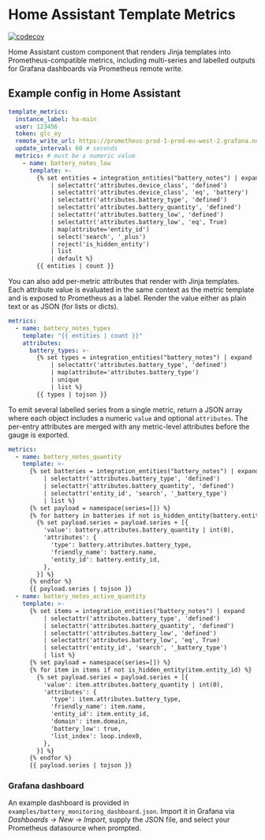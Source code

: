 # Home Assistant Template Metrics

[![codecov](https://codecov.io/github/KLAHOME/home-assistant-template-metrics/graph/badge.svg?token=RX00KSW6HE)](https://codecov.io/github/KLAHOME/home-assistant-template-metrics)

Home Assistant custom component that renders Jinja templates into Prometheus-compatible metrics, including multi-series and labelled outputs for Grafana dashboards via Prometheus remote write.

## Example config in Home Assistant

```yaml
template_metrics:
  instance_label: ha-main
  user: 123456
  token: glc_ey
  remote_write_url: https://prometheus-prod-1-prod-eu-west-2.grafana.net/api/prom/push
  update_interval: 60 # seconds
  metrics: # must be a numeric value
    - name: battery_notes_low
      template: >-
        {% set entities = integration_entities("battery_notes") | expand
            | selectattr('attributes.device_class', 'defined')
            | selectattr('attributes.device_class', 'eq', 'battery')
            | selectattr('attributes.battery_type', 'defined')
            | selectattr('attributes.battery_quantity', 'defined')
            | selectattr('attributes.battery_low', 'defined')
            | selectattr('attributes.battery_low', 'eq', True)
            | map(attribute='entity_id')
            | select('search', '_plus')
            | reject('is_hidden_entity')
            | list
            | default %}
        {{ entities | count }}
```

You can also add per-metric attributes that render with Jinja templates. Each
attribute value is evaluated in the same context as the metric template and is
exposed to Prometheus as a label. Render the value either as plain text or as
JSON (for lists or dicts).

```yaml
metrics:
  - name: battery_notes_types
    template: "{{ entities | count }}"
    attributes:
      battery_types: >-
        {% set types = integration_entities("battery_notes") | expand
            | selectattr('attributes.battery_type', 'defined')
            | map(attribute='attributes.battery_type')
            | unique
            | list %}
        {{ types | tojson }}
```

To emit several labelled series from a single metric, return a JSON array where
each object includes a numeric `value` and optional `attributes`. The per-entry
attributes are merged with any metric-level attributes before the gauge is
exported.

```yaml
metrics:
  - name: battery_notes_quantity
    template: >-
      {% set batteries = integration_entities("battery_notes") | expand
          | selectattr('attributes.battery_type', 'defined')
          | selectattr('attributes.battery_quantity', 'defined')
          | selectattr('entity_id', 'search', '_battery_type')
          | list %}
      {% set payload = namespace(series=[]) %}
      {% for battery in batteries if not is_hidden_entity(battery.entity_id) %}
        {% set payload.series = payload.series + [{
          'value': battery.attributes.battery_quantity | int(0),
          'attributes': {
            'type': battery.attributes.battery_type,
            'friendly_name': battery.name,
            'entity_id': battery.entity_id,
          },
        }] %}
      {% endfor %}
      {{ payload.series | tojson }}
  - name: battery_notes_active_quantity
    template: >-
      {% set items = integration_entities("battery_notes") | expand
          | selectattr('attributes.battery_type', 'defined')
          | selectattr('attributes.battery_quantity', 'defined')
          | selectattr('attributes.battery_low', 'defined')
          | selectattr('attributes.battery_low', 'eq', True)
          | selectattr('entity_id', 'search', '_battery_type')
          | list %}
      {% set payload = namespace(series=[]) %}
      {% for item in items if not is_hidden_entity(item.entity_id) %}
        {% set payload.series = payload.series + [{
          'value': item.attributes.battery_quantity | int(0),
          'attributes': {
            'type': item.attributes.battery_type,
            'friendly_name': item.name,
            'entity_id': item.entity_id,
            'domain': item.domain,
            'battery_low': true,
            'list_index': loop.index0,
          },
        }] %}
      {% endfor %}
      {{ payload.series | tojson }}
```

### Grafana dashboard

An example dashboard is provided in `examples/battery_monitoring_dashboard.json`.
Import it in Grafana via *Dashboards → New → Import*, supply the JSON file, and
select your Prometheus datasource when prompted.
